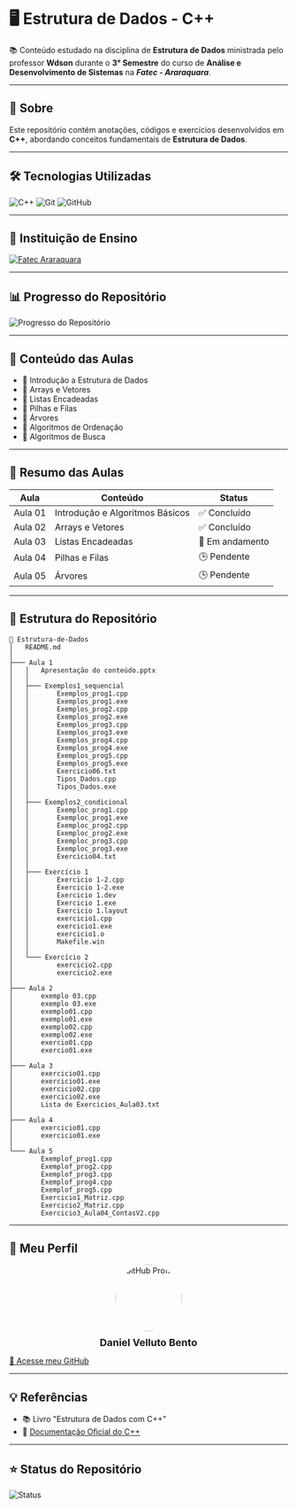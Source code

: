 # 🖥️ Estrutura de Dados - C++

📚 Conteúdo estudado na disciplina de **Estrutura de Dados** ministrada pelo professor **Wdson** durante o **3° Semestre** do curso de **Análise e Desenvolvimento de Sistemas** na ***Fatec - Araraquara***.

---

## 🔗 Sobre

Este repositório contém anotações, códigos e exercícios desenvolvidos em **C++**, abordando conceitos fundamentais de **Estrutura de Dados**.

---

## 🛠️ Tecnologias Utilizadas

![C++](https://img.shields.io/badge/C++-blue?style=for-the-badge&logo=cplusplus)
![Git](https://img.shields.io/badge/Git-black?style=for-the-badge&logo=git)
![GitHub](https://img.shields.io/badge/GitHub-181717?style=for-the-badge&logo=github)

---

## 🏫 Instituição de Ensino

[![Fatec Araraquara](https://img.shields.io/badge/Fatec-Araraquara-red?style=for-the-badge)](https://fatecararaquara.cps.sp.gov.br/)

---

## 📊 Progresso do Repositório

![Progresso do Repositório](https://img.shields.io/badge/Progresso-40%25-blue?style=for-the-badge)

---

## 📖 Conteúdo das Aulas

- 🔹 Introdução a Estrutura de Dados
- 🔹 Arrays e Vetores
- 🔹 Listas Encadeadas
- 🔹 Pilhas e Filas
- 🔹 Árvores
- 🔹 Algoritmos de Ordenação
- 🔹 Algoritmos de Busca

---

## 📝 Resumo das Aulas

| Aula                | Conteúdo                | Status |
|-----------------|----------------|---------|
| Aula 01         | Introdução e Algoritmos Básicos       | ✅ Concluído |
| Aula 02         | Arrays e Vetores        | ✅ Concluído |
| Aula 03         | Listas Encadeadas       | 🔄 Em andamento |
| Aula 04         | Pilhas e Filas         | 🕒 Pendente |
| Aula 05         | Árvores            | 🕒 Pendente |

---

## 📂 Estrutura do Repositório

```
📂 Estrutura-de-Dados
│   README.md
│
├─── Aula 1
│   │   Apresentação do conteúdo.pptx
│   │
│   ├─── Exemplos1_sequencial
│   │       Exemplos_prog1.cpp
│   │       Exemplos_prog1.exe
│   │       Exemplos_prog2.cpp
│   │       Exemplos_prog2.exe
│   │       Exemplos_prog3.cpp
│   │       Exemplos_prog3.exe
│   │       Exemplos_prog4.cpp
│   │       Exemplos_prog4.exe
│   │       Exemplos_prog5.cpp
│   │       Exemplos_prog5.exe
│   │       Exercicio06.txt
│   │       Tipos_Dados.cpp
│   │       Tipos_Dados.exe
│   │
│   ├─── Exemplos2_condicional
│   │       Exemploc_prog1.cpp
│   │       Exemploc_prog1.exe
│   │       Exemploc_prog2.cpp
│   │       Exemploc_prog2.exe
│   │       Exemploc_prog3.cpp
│   │       Exemploc_prog3.exe
│   │       Exercicio04.txt
│   │
│   ├─── Exercício 1
│   │       Exercicio 1-2.cpp
│   │       Exercicio 1-2.exe
│   │       Exercicio 1.dev
│   │       Exercicio 1.exe
│   │       Exercicio 1.layout
│   │       exercicio1.cpp
│   │       exercicio1.exe
│   │       exercicio1.o
│   │       Makefile.win
│   │
│   └─── Exercício 2
│           exercicio2.cpp
│           exercicio2.exe
│
├─── Aula 2
│       exemplo 03.cpp
│       exemplo 03.exe
│       exemplo01.cpp
│       exemplo01.exe
│       exemplo02.cpp
│       exemplo02.exe
│       exercio01.cpp
│       exercio01.exe
│
├─── Aula 3
│       exercicio01.cpp
│       exercicio01.exe
│       exercicio02.cpp
│       exercicio02.exe
│       Lista de Exercicios_Aula03.txt
│
├─── Aula 4
│       exercicio01.cpp
│       exercicio01.exe
│
└─── Aula 5
        Exemplof_prog1.cpp
        Exemplof_prog2.cpp
        Exemplof_prog3.cpp
        Exemplof_prog4.cpp
        Exemplof_prog5.cpp
        Exercicio1_Matriz.cpp
        Exercicio2_Matriz.cpp
        Exercicio3_Aula04_ContasV2.cpp
```

---

## 🚀 Meu Perfil

<div style="display: flex; flex-direction: column; align-items: center; justify-content: center;">
  <img src="https://github.com/daniel-bento11.png" alt="GitHub Profile" width="120" height="120" style="border-radius: 50%;"/>
  <span style="margin-top: 10px; font-weight: bold; font-size: 18px;">Daniel Velluto Bento</span>
</div>

[🔗 Acesse meu GitHub](https://github.com/daniel-bento11)

---

## 💡 Referências

- 📚 Livro "Estrutura de Dados com C++"
- 🎯 [Documentação Oficial do C++](https://cplusplus.com/)

---

## ⭐ Status do Repositório

![Status](https://img.shields.io/badge/Em%20desenvolvimento-blue?style=for-the-badge)
